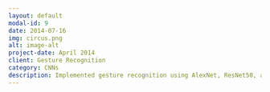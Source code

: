 ```yaml
---
layout: default
modal-id: 9
date: 2014-07-16
img: circus.png
alt: image-alt
project-date: April 2014
client: Gesture Recognition
category: CNNs
description: Implemented gesture recognition using AlexNet, ResNet50, and MobileNet as the CNN architecture models and analyzed their performance based on training and testing accuracy and training time.
---
```

